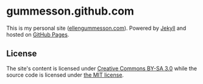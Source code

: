 # gummesson.github.com

This is my personal site ([ellengummesson.com](http://ellengummesson.com "ellengummesson.com")). Powered by [Jekyll](http://jekyllrb.com/ "Jekyll") and hosted on [GitHub Pages](http://pages.github.com/ "GitHub Pages").

## License

The site's content is licensed under [Creative Commons BY-SA 3.0](http://creativecommons.org/licenses/by-sa/3.0/) while the source code is licensed under [the MIT license](http://opensource.org/licenses/MIT).

